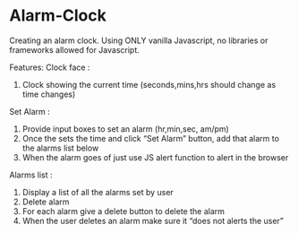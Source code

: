 # Alarm-Clock
Creating an alarm clock. Using ONLY vanilla Javascript, no libraries or frameworks allowed for Javascript.

Features:
Clock face : 
1. Clock showing the current time (seconds,mins,hrs should change as time changes)

Set Alarm : 
1. Provide input boxes to set an alarm (hr,min,sec, am/pm)
2. Once the sets the time and click “Set Alarm” button, add that alarm to the alarms list below
3. When the alarm goes of just use JS alert function to alert in the browser

Alarms list : 
1. Display a list of all the alarms set by user
2. Delete alarm
3. For each alarm give a delete button to delete the alarm
4. When the user deletes an alarm make sure it “does not alerts the user”
